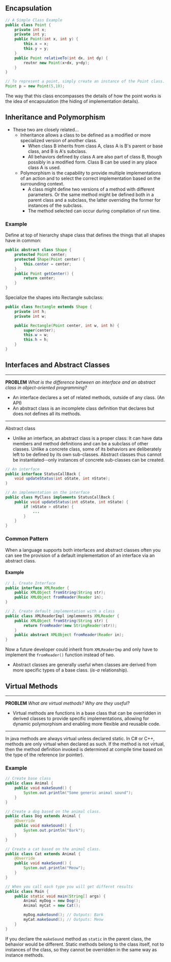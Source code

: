 ## Encapsulation
```java
// A Simple Class Example
public class Point {
	private int x;
	private int y;
	public Point(int x, int y) {
		this.x = x;
		this.y = y;
	}
	public Point relativeTo(int dx, int dy) {
		reutnr new Point(x+dx, y+dy);
	}
}

// To represent a point, simply create an instance of the Point class.
Point p = new Point(5,10);
```
The way that this class encompasses the details of how the point works is the idea of encapsulation (the hiding of implementation details).

## Inheritance and Polymorphism
- These two are closely related...
	- Inheritance allows a class to be defined as a modified or more specialized version of another class.
		- When class B inherits from class A, class A is B's parent or base class, and B is A's subclass.
		- All behaviors defined by class A are also part of class B, though possibly in a modified form. Class B can be used in any place class A is used.
	- Polymorphism is the capability to provide multiple implementations of an action and to select the correct implementation based on the surrounding context.
		- A class might define two versions of a method with different parameters. Or the same method might be defined both in a parent class and a subclass, the latter overriding the former for instances of the subclass.
		- The method selected can occur during compilation of run time.
### Example
Define at top of hierarchy shape class that defines the things that all shapes have in common:
```java
public abstract class Shape {
	protected Point center;
	protected Shape(Point center) {
		this.center = center;
	}
	public Point getCenter() {
		return center;
	}
}
```
Specialize the shapes into Rectangle subclass:
```java
public class Rectangle extends Shape {
	private int h;
	private int w;

	public Rectangle(Point center, int w, int h) {
		super(center);
		this.w = w;
		this.h = h;
	}
}
```

## Interfaces and Abstract Classes
---
**PROBLEM** *What is the difference between an interface and an abstract class in object-oriented programming?*
- An interface declares a set of related methods, outside of any class.  (An API)
- An abstract class is an incomplete class definition that declares but does not defines all its methods.
---
Abstract class
- Unlike an interface, an abstract class is a proper class: It can have data members and method definitions and can be a subclass of other classes. Unlike a concrete class, some of its behaviors are deliberately left to be defined by its own sub-classes. Abstract classes thus cannot be instantiated--only instances of concrete sub-classes can be created.
```java
// An interface
public interface StatusCallBack {
	void updateStatus(int oState, int nState);
}

// An implementation on the interface
public class MyClass implements StatusCallBack {
	public void updateStatus(int oState, int nState) {
		if (nState > oState) {
			...
		}
	}
}
```
### Common Pattern
When a language supports both interfaces and abstract classes often you can see the provision of a default implementation of an interface via an abstract class.
#### Example
```java
// 1. Create Interface
public interface XMLReader {
	public XMLObject fromString(String str);
	public XMLObject fromReader(Reader in);
}

// 2. Create default implementation with a class
public class XMLReaderImpl implememnts XMLReader {
	public XMLObject fromString(String str) {
		return fromReader(new StringReader(str));
	}
	public abstract XMLObject fromReader(Reader in);
}
```
Now a future developer could inherit from `XMLReaderImp` and only have to implement the `fromReader()` function instead of two.
- Abstract classes are generally useful when classes are derived from more specific types of a base class. (*is-a* relationship).

## Virtual Methods
---
**PROBLEM** *What are virtual methods? Why are they useful?*
- Virtual methods are functions in a base class that can be overridden in derived classes to provide specific implementations, allowing for dynamic polymorphism and enabling more flexible and reusable code.
---
In java methods are always virtual unless declared static. In C# or C++, methods are only virtual when declared as such. If the method is not virtual, then the method definition invoked is determined at compile time based on the type of the reference (or pointer).
### Example
```java
// Create base class
public class Animal {
    public void makeSound() {
        System.out.println("Some generic animal sound");
    }
}

// Create a dog based on the animal class.
public class Dog extends Animal {
    @Override
    public void makeSound() {
        System.out.println("Bark");
    }
}

// Create a cat based on the animal class.
public class Cat extends Animal {
    @Override
    public void makeSound() {
        System.out.println("Meow");
    }
}

// When you call each type you will get differnt results
public class Main {
    public static void main(String[] args) {
        Animal myDog = new Dog();
        Animal myCat = new Cat();

        myDog.makeSound(); // Outputs: Bark
        myCat.makeSound(); // Outputs: Meow
    }
}
```
If you declare the `makeSound` method as `static` in the parent class, the behavior would be different. Static methods belong to the class itself, not to instances of the class, so they cannot be overridden in the same way as instance methods.